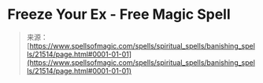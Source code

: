 <!--yml
category: 未分类
date: 2024-06-12 19:05:05
-->

# Freeze Your Ex - Free Magic Spell

> 来源：[https://www.spellsofmagic.com/spells/spiritual_spells/banishing_spells/21514/page.html#0001-01-01](https://www.spellsofmagic.com/spells/spiritual_spells/banishing_spells/21514/page.html#0001-01-01)
